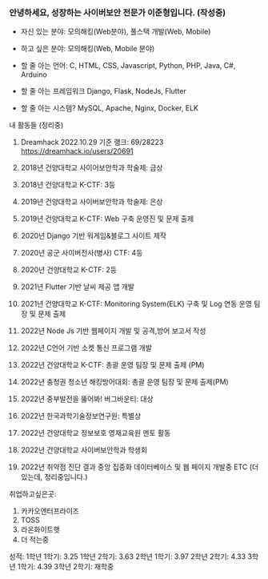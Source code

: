 ### 안녕하세요, 성장하는 사이버보안 전문가 이준형입니다. (작성중)
- 자신 있는 분야: 모의해킹(Web분야), 풀스택 개발(Web, Mobile)
- 하고 싶은 분야: 모의해킹(Web, Mobile 분야) 

- 할 줄 아는 언어:
C, HTML, CSS, Javascript, Python, PHP, Java, C#, Arduino
- 할 줄 아는 프레임워크
Django, Flask, NodeJs, Flutter
- 할 줄 아는 시스템?
MySQL, Apache, Nginx, Docker, ELK

내 활동들 (정리중)
1. Dreamhack 2022.10.29 기준 랭크: 69/28223
https://dreamhack.io/users/20691

2. 2018년 건양대학교 사이어보안학과 학술제: 금상
3. 2018년 건양대학교 K-CTF: 3등
4. 2019년 건양대학교 사이버보안학과 학술제: 은상
5. 2019년 건양대학교 K-CTF: Web 구축 운영진 및 문제 출제
6. 2020년 Django 기반 워게임&블로그 사이트 제작
7. 2020년 공군 사이버전사(병사) CTF: 4등
8. 2020년 건양대학교 K-CTF: 2등
9. 2021년 Flutter 기반 날씨 제공 앱 개발
10. 2021년 건양대학교 K-CTF: Monitoring System(ELK) 구축 및 Log 연동 운영 팀장 및 문제 출제
11. 2022년 Node Js 기반 웹페이지 개발 및 공격,방어 보고서 작성
12. 2022년 C언어 기반 소켓 통신 프로그램 개발
13. 2022년 건양대학교 K-CTF: 총괄 운영 팀장 및 문제 출제 (PM)
14. 2022년 충청권 청소년 해킹방어대회: 총괄 운영 팀장 및 문제 출제(PM)
15. 2022년 중부발전을 뚫어봐! 버그바운티: 대상
16. 2022년 한국과학기술정보연구원: 특별상
17. 2022년 건양대학교 정보보호 영재교육원 멘토 활동
18. 2022년 건양대학교 사이버보안학과 학생회
19. 2022년 취약점 진단 결과 중앙 집중화 데이터베이스 및 웹 페이지 개발중
ETC (더 있는데, 정리중입니다.)

취업하고싶은곳:
1. 카카오엔터프라이즈
2. TOSS
3. 라온화이트햇
4. 더 적는중

성적:
1학년 1학기: 3.25
1학년 2학기: 3.63
2학년 1학기: 3.97
2학년 2학기: 4.33
3학년 1학기: 4.39
3학년 2학기: 재학중



<!--
**with-developer/with-developer** is a ✨ _special_ ✨ repository because its `README.md` (this file) appears on your GitHub profile.

Here are some ideas to get you started:

- 🔭 I’m currently working on ...
- 🌱 I’m currently learning ...
- 👯 I’m looking to collaborate on ...
- 🤔 I’m looking for help with ...
- 💬 Ask me about ...
- 📫 How to reach me: ...
- 😄 Pronouns: ...
- ⚡ Fun fact: ...
-->

